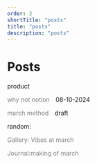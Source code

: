 ```yaml
---
order: 2
shortTitle: "posts"
title: "posts"
description: "posts"
---
```


# Posts

product

<a href="https://blog.march.cat/post/why-not-notion" style="text-decoration:none; color:grey;" onmouseover="this.style.color='black'" onmouseout="this.style.color='grey'">why not notion</a>
<span style="margin-left: 10px;">08-10-2024</span>

<a href="https://blog.march.cat/post/march-method" style="text-decoration:none; color:grey;" onmouseover="this.style.color='black'" onmouseout="this.style.color='grey'">march method</a>
<span style="margin-left: 10px;">draft</span>


random:  

<a href="https://www.notion.so/marchhq/ee12ae6e934e44c3afa95cd20fa6b9f7?v=cd976b40dc7945c5bd2391126a06dbb2&pvs=4" style="text-decoration:none; color:grey;" onmouseover="this.style.color='black'" onmouseout="this.style.color='grey'">Gallery: Vibes at march </a>

<a href="https://marchhq.notion.site/Journal-making-of-march-9d0484af2f7f4b348c9a67cee667756a?pvs=4" style="text-decoration:none; color:grey;" onmouseover="this.style.color='black'" onmouseout="this.style.color='grey'">Journal:making of march </a>
